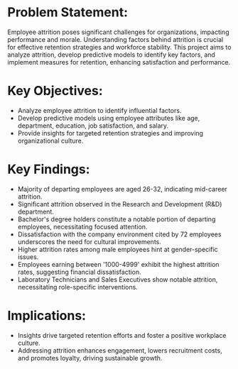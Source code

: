 # Problem Statement:
Employee attrition poses significant challenges for organizations, impacting performance and morale. Understanding factors behind attrition is crucial for effective retention strategies and workforce stability. This project aims to analyze attrition, develop predictive models to identify key factors, and implement measures for retention, enhancing satisfaction and performance.

# Key Objectives:
- Analyze employee attrition to identify influential factors.
- Develop predictive models using employee attributes like age, department, education, job satisfaction, and salary.
- Provide insights for targeted retention strategies and improving organizational culture.

# Key Findings:
- Majority of departing employees are aged 26-32, indicating mid-career attrition.
- Significant attrition observed in the Research and Development (R&D) department.
- Bachelor's degree holders constitute a notable portion of departing employees, necessitating focused attention.
- Dissatisfaction with the company environment cited by 72 employees underscores the need for cultural improvements.
- Higher attrition rates among male employees hint at gender-specific issues.
- Employees earning between '1000-4999' exhibit the highest attrition rates, suggesting financial dissatisfaction.
- Laboratory Technicians and Sales Executives show notable attrition, necessitating role-specific interventions. 

# Implications:
- Insights drive targeted retention efforts and foster a positive workplace culture.
- Addressing attrition enhances engagement, lowers recruitment costs, and promotes loyalty, driving sustainable growth.
